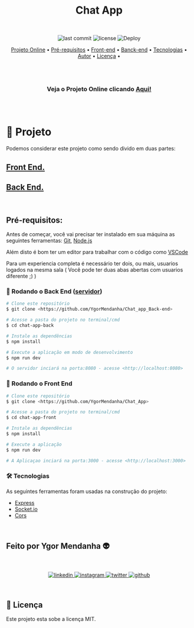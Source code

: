 
<h1 align="center">Chat App</h1>
<br>
<div align="center"> 

![last commit](https://img.shields.io/github/last-commit/YgorMendanha/Chat_app-api) ![license](https://img.shields.io/github/license/YgorMendanha/Chat_app-api) ![Deploy](https://img.shields.io/github/deployments/YgorMendanha/Chat_app-api/chat-app-back-end ) 

</div> 
<p align="center"> 
    <a href="#projeto">Projeto Online</a> •
    <a href="#prerequisitos">Pré-requisitos</a> • 
    <a href="#frontend">Front-end</a> •
    <a href="#backend">Banck-end</a> • 
    <a href="#tecnologias">Tecnologias</a> •  
    <a href="#autor">Autor</a> •
    <a href="#licenca">Licença</a> • 
</p>
<br>
<br>
<h3 align="center"> 
Veja o Projeto Online clicando 
 <a href="https://ygormendanha.github.io/Chat_App/"> Aqui!</a>
</h3>
<br>
<br>

# 🚀 Projeto

Podemos considerar este projeto como sendo divido em duas partes:

## <a href="https://github.com/YgorMendanha/Chat_App">Front End. </a>

## <a href="https://github.com/YgorMendanha/Chat_app_Back-end">Back End. </a>

<br>

<h2 id="prerequisitos">Pré-requisitos:</h2>


Antes de começar, você vai precisar ter instalado em sua máquina as seguintes ferramentas: [Git](https://git-scm.com), [Node.js](https://nodejs.org/en/)

Além disto é bom ter um editor para trabalhar com o código como [VSCode](https://code.visualstudio.com/)

Para um experiencia completa é necessário ter dois, ou mais, usuarios logados na mesma sala ( Você pode ter duas abas abertas com usuarios diferente ;) )


<h3 id="backend">🎲 Rodando o Back End (<a href="https://github.com/YgorMendanha/Chat_app_Back-end">servidor</a>) </h2>


```bash
# Clone este repositório
$ git clone <https://github.com/YgorMendanha/Chat_app_Back-end>

# Acesse a pasta do projeto no terminal/cmd
$ cd chat-app-back

# Instale as dependências
$ npm install

# Execute a aplicação em modo de desenvolvimento
$ npm run dev

# O servidor inciará na porta:8080 - acesse <http://localhost:8080>
```


<h3 id="frontend">🎲 Rodando o Front End </h3>


```bash
# Clone este repositório
$ git clone <https://github.com/YgorMendanha/Chat_App>

# Acesse a pasta do projeto no terminal/cmd
$ cd chat-app-front

# Instale as dependências
$ npm install

# Execute a aplicação 
$ npm run dev

# A Aplicaçao inciará na porta:3000 - acesse <http://localhost:3000>
```

<h3 id="tecnologias">🛠 Tecnologias </h2> 

As seguintes ferramentas foram usadas na construção do projeto:

- [Express](https://expressjs.com)
- [Socket.io](https://socket.io/docs/v4)
- [Cors](https://www.npmjs.com/package/cors)


<br>
<h2 id="autor">Feito por Ygor Mendanha 👽</h2>

<br>

<p align="center">
    <a href="https://www.linkedin.com/in/ygormendanha/">
        <img alt="linkedin" src="https://img.shields.io/badge/linkedin-%230077B5.svg?&style=for-the-badge&logo=linkedin&logoColor=white&link=mailto:https://www.linkedin.com/in/ygormendanha/">
    </a>
  <a href="https://www.instagram.com/_oygorguimaraes/">
        <img alt="instagram" src="https://img.shields.io/badge/Instagram-E4405F?style=for-the-badge&logo=instagram&logoColor=white">
    </a>
    <a href="https://twitter.com/oTalDoPatolino">
    <img alt="twitter" src="https://img.shields.io/twitter/follow/oTalDoPatolino?color=1DA1F2&logo=twitter&style=for-the-badge&label=twitter" />
  </a>
    <a href="https://github.com/YgorMendanha">
    <img alt="github" src="https://img.shields.io/github/followers/YgorMendanha?color=181717&logo=github&style=for-the-badge&label=github" />
  </a>
</p>

<br>
<h2 id="licenca"> 📝 Licença </h2>

Este projeto esta sobe a licença MIT.


